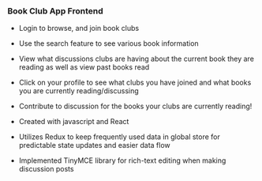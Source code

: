 ### Book Club App Frontend

- Login to browse, and join book clubs

- Use the search feature to see various book information

- View what discussions clubs are having about the current book they are reading as well as view past books read

- Click on your profile to see what clubs you have joined and what books you are currently reading/discussing

- Contribute to discussion for the books your clubs are currently reading!

- Created with javascript and React

- Utilizes Redux to keep frequently used data in global store for predictable state updates and easier data flow

- Implemented TinyMCE library for rich-text editing when making discussion posts
